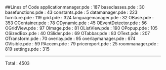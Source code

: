 ##Lines of Code
applicationmanager.pde      :  187
baseclasses.pde             :   30
basefunctions.pde           :   43
constants.pde               :    5
datamanager.pde             :  223
furniture.pde               :  119
grid.pde                    :  324
languagemanager.pde         :   32
OBase.pde                   :  353
OContainer.pde              :   78
ODynamic.pde                :   45
OEventDetector.pde          :   56
OGridView.pde               :   97
OImage.pde                  :   81
OListView.pde               :  190
OPopup.pde                  :  105
OSizedBox.pde               :   40
OSlider.pde                 :   69
OTabbar.pde                 :   83
OText.pde                   :  207
OTransform.pde              :   70
overlay.pde                 :   95
overlaymanager.pde          :  674
OVisible.pde                :   59
PAccem.pde                  :   79
pricereport.pde             :   25
roommanager.pde             :  819
settings.pde                :  315
__________________________________
Total                       : 4503
